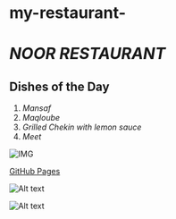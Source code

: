 # my-restaurant-
# ***NOOR RESTAURANT*** 
## Dishes of the Day 
 1. *Mansaf*
 2. *Maqloube* 
 3. *Grilled Chekin with lemon
 sauce*
 4. *Meet*

![IMG](https://scontent.famm3-1.fna.fbcdn.net/v/t39.30808-6/305821454_618169186642515_6943461861788324609_n.jpg?_nc_cat=109&ccb=1-7&_nc_sid=e3f864&_nc_ohc=XHNTWVNs3yoAX_AcGnc&_nc_zt=23&_nc_ht=scontent.famm3-1.fna&oh=00_AfCtN2xa8ZWcoJFaEwc4wwaEMNgd14-TpPOr3HCWQFTUSg&oe=645865F5) 

[GitHub Pages](https://github.com/nooryousef/my-restaurant-) 


![Alt text](vscode-local:/c%3A/Users/JCC/Downloads/My%20First%20Board%20%281%29.jpg)

![Alt text](vscode-local:/c%3A/Users/JCC/Downloads/Untitled%20%281%29.jpg)